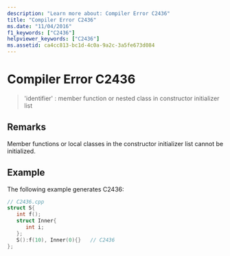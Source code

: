 ```yaml
---
description: "Learn more about: Compiler Error C2436"
title: "Compiler Error C2436"
ms.date: "11/04/2016"
f1_keywords: ["C2436"]
helpviewer_keywords: ["C2436"]
ms.assetid: ca4cc813-bc1d-4c0a-9a2c-3a5fe673d084
---
```

# Compiler Error C2436

> 'identifier' : member function or nested class in constructor initializer list

## Remarks

Member functions or local classes in the constructor initializer list cannot be initialized.

## Example

The following example generates C2436:

```cpp
// C2436.cpp
struct S{
   int f();
   struct Inner{
      int i;
   };
   S():f(10), Inner(0){}   // C2436
};
```
